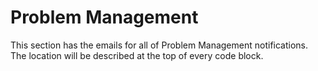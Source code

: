 # Problem Management

This section has the emails for all of Problem Management notifications. The location will be described at the top of every code block.


